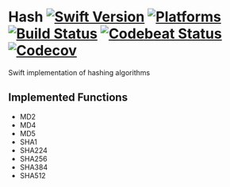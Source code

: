 Hash [![Swift Version](https://img.shields.io/badge/Swift-4.0-orange.svg)](https://swift.org/download/#releases) [![Platforms](https://img.shields.io/badge/Platforms-macOS%20|%20Linux-lightgray.svg)](https://swift.org/download/#releases) [![Build Status](https://travis-ci.org/DavidSkrundz/Hash.svg?branch=master)](https://travis-ci.org/DavidSkrundz/Hash) [![Codebeat Status](https://codebeat.co/badges/135a24b1-e0a1-43eb-8f26-a913ec651f51)](https://codebeat.co/projects/github-com-davidskrundz-hash) [![Codecov](https://codecov.io/gh/DavidSkrundz/Hash/branch/master/graph/badge.svg)](https://codecov.io/gh/DavidSkrundz/Hash)
====

Swift implementation of hashing algorithms


Implemented Functions
---------------------

- MD2
- MD4
- MD5
- SHA1
- SHA224
- SHA256
- SHA384
- SHA512

